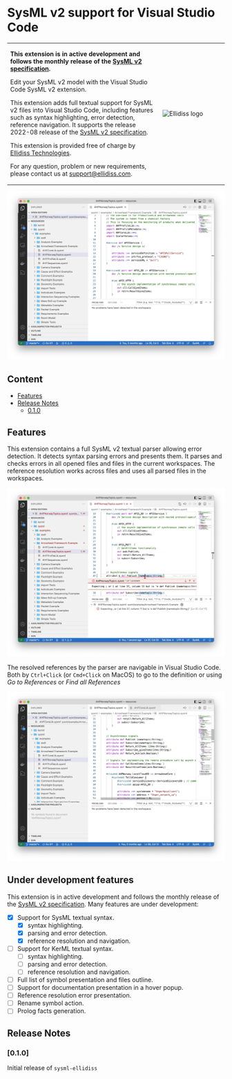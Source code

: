 # SysML v2 support for Visual Studio Code

<table>
<tr>
<td>
    <p>
      <b>This extension is in active development and follows the monthly release of the <a href="https://github.com/Systems-Modeling/SysML-v2-Release">SysML v2 specification</a>.</b>
    </p>
    <p>
    Edit your SysML v2 model with the Visual Studio Code SysML v2 extension.
    </p>
    <p>
    This extension adds full textual support for SysML v2 files into Visual Studio Code, including features such as syntax highlighting, error detection, reference navigation. It supports the release 2022-08 release of the <a href="https://github.com/Systems-Modeling/SysML-v2-Release">SysML v2 specification</a>.
    </p>
    <p>
    This extension is provided free of charge by <a href="https://www.ellidiss.com">Ellidiss Technologies</a>.
    </p>
    <p>
    For any question, problem or new requirements, please contact us at <a href="mailto:support@ellidiss.com">support@ellidiss.com</a>.
</td>
<td width="30%"> <img width="100%" src="https://www.ellidiss.fr/public/chrome/site/logoEllidiss.png" alt="Ellidiss logo"/> </td>
</tr>
</table>

![Syntax](assets/syntax.webp)

## Content

- [Features](#Features)
- [Release Notes](#Release-Notes)
  - [0.1.0](#010)

## Features

This extension contains a full SysML v2 textual parser allowing error detection. It detects syntax parsing errors and presents them. It parses and checks errors in all opened files and files in the current workspaces. The reference resolution works across files and uses all parsed files in the workspaces.

![Error](assets/errors.webp)

The resolved references by the parser are navigable in Visual Studio Code. Both by `Ctrl+Click` (or `Cmd+Click` on MacOS) to go to the definition or using *Go to References* or *Find all References*

![Navigation](assets/navigation.webp)

## Under development features

This extension is in active development and follows the monthly release of the [SysML v2 specification](https://github.com/Systems-Modeling/SysML-v2-Release). Many features are under development:

- [x] Support for SysML textual syntax.
  - [x] syntax highlighting.
  - [x] parsing and error detection.
  - [x] reference resolution and navigation.
- [ ] Support for KerML textual syntax.
  - [ ] syntax highlighting.
  - [ ] parsing and error detection.
  - [ ] reference resolution and navigation.
- [ ] Full list of symbol presentation and files outline.
- [ ] Support for documentation presentation in a hover popup.
- [ ] Reference resolution error presentation.
- [ ] Rename symbol action.
- [ ] Prolog facts generation.

## Release Notes

### [0.1.0]

Initial release of `sysml-ellidiss`
